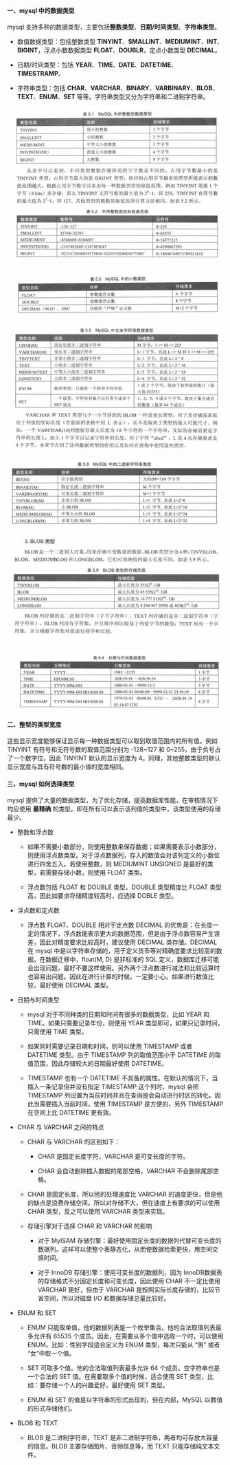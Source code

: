 #### 一、mysql 中的数据类型

mysql 支持多种的数据类型，主要包括**整数类型**、**日期/时间类型**、**字符串类型**。

* 数值数据类型：包括整数类型 **TINYINT**、**SMALLINT**、**MEDIUMINT**、**INT**、**BIGINT**，浮点小数数据类型 **FLOAT**、**DOUBLR**，定点小数类型 **DECIMAL**。

* 日期/时间类型：包括 **YEAR**、**TIME**、**DATE**、**DATETIME**、**TIMESTRAMP**。

* 字符串类型：包括 **CHAR**、**VARCHAR**、**BINARY**、**VARBINARY**、**BLOB**、**TEXT**、**ENUM**、**SET** 等等。字符串类型又分为字符串和二进制字符串。 

![image](../images/2018-05-21_100402.jpg)

![image](../images/2018-05-21_111007.jpg)

![image](../images/2018-05-21_162709.jpg)

![image](../images/2018-05-21_162738.jpg)

![image](../images/2018-05-21_162754.jpg)

![image](../images/2018-05-21_111021.jpg)

#### 二、整型的类型宽度
这些显示宽度能够保证显示每一种数据类型可以取到取值范围内的所有值。例如 TINYINT 有符号和无符号数的取值范围分别为 -128~127 和 0~255，由于负号占了一个数字位，因此 TINYINT 默认的显示宽度为 4。同理，其他整数类型的默认显示宽度与其有符号数的最小值的宽度相同。

#### 三、mysql 如何选择类型
mysql 提供了大量的数据类型，为了优化存储，提高数据库性能，在审核情况下均应使用 **最精确** 的类型。即在所有可以表示该列值的类型中，该类型使用的存储最少。

* 整数和浮点数
    * 如果不需要小数部分，则使用整数来保存数据；如果需要表示小数部分，则使用浮点数类型。对于浮点数据列，存入的数值会对该列定义的小数位进行四舍五入。若使用整数，则 MEDIUMINT UNSIGNED 是最好的类型，若需要存储小数，则使用 FLOAT 类型。
    
    * 浮点数包括 FLOAT 和 DOUBLE 类型。DOUBLE 类型精度比 FLOAT 类型高，因此如要求存储精度较高时，应选择 DOBLE 类型。

* 浮点数和定点数
    
    * 浮点数 FLOAT、DOUBLE 相对于定点数 DECIMAL 的优势是：在长度一定的情况下，浮点数能表示更大的数据范围，但是由于浮点数容易产生误差，因此对精度要求比较高时，建议使用 DECIMAL 类存储。DECIMAL 在 mysql 中是以字符串存储的，用于定义货币等对精确度要求比较高的数据。在数据迁移中，float(M, D) 是非标准的 SQL 定义，数据库迁移可能会出现问题，最好不要这样使用。另外两个浮点数进行减法和比较运算时也容易出问题。因此在进行计算的时候，一定要小心。如果进行数值比较，最好使用 DECIMAL 类型。

* 日期与时间类型
    
    * mysql 对于不同种类的日期和时间有很多的数据类型，比如 YEAR 和 TIME。如果只需要记录年份，则使用 YEAR 类型即可，如果只记录时间，只需使用 TIME 类型。 
    
    * 如果同时需要记录日期和时间，则可以使用 TIMESTAMP 或者 DATETIME 类型。由于 TIMESTAMP 列的取值范围小于 DATETIME 的取值范围，因此存储较大的日期最好使用 DATETIME。
    
    * TIMESTAMP 也有一个 DATETIME 不具备的属性。在默认的情况下，当插入一条记录但并没有指定 TIMESTAMP 这个列时，mysql 会把 TIMESTAMP 列设置为当前时间并且在查询是会自动进行时区的转化。因此当需要插入当前时间，使用 TIMESTAMP 是方便的，另外 TIMESTAMP 在空间上比 DATETIME 更有效。

* CHAR 与 VARCHAR 之间的特点
    
    * CHAR 与 VARCHAR 的区别如下：
        
        * CHAR 是固定长度字符，VARCHAR 是可变长度的字符。
        
        * CHAR 会自动删除插入数据的尾部空格，VARCHAR 不会删除尾部空格。
        
    * CHAR 是固定长度，所以他的处理速度比 VARCHAR 的速度更快，但是他的缺点是浪费存储空间。所以对存储不大，但在速度上有要求的可以使用 CHAR 类型，反之可以使用 VARCHAR 类型来实现。
    
    * 存储引擎对于选择 CHAR 和 VARCHAR 的影响
     
        * 对于 MyISAM 存储引擎：最好使用固定长度的数据列代替可变长度的数据列。这样可以使整个表静态化，从而使数据检索更快，用空间交换时间。
        
        * 对于 InnoDB 存储引擎：使用可变长度的数据列，因为 InnoDB数据表的存储格式不分固定长度和可变长度，因此使用 CHAR 不一定比使用 VARCHAR 更好，但由于 VARCHAR 是按照实际长度存储的，比较节省空间，所以对磁盘 I/O 和数据存储总量比较好。
        
* ENUM 和 SET
    
    * ENUM 只能取单值，他的数据列表是一个枚举集合。他的合法取值列表最多允许有 65535 个成员。因此，在需要从多个值中选取一个时，可以使用 ENUM。比如：性别字段适合定义为 ENUM 类型，每次只能从 “男” 或者 “女”中取一个值。 

    * SET 可取多个值。他的合法取值列表最多允许 64 个成员。空字符串也是一个合法的 SET 值。在需要取多个值的时候，适合使用 SET 类型，比如：要存储一个人的兴趣爱好，最好使用 SET 类型。
    
    * ENUM 和 SET 的值是以字符串的形式出现的，但在内部，MySQL 以数值的形式存储他们。
    
* BLOB 和 TEXT

    * BLOB 是二进制字符串，TEXT 是非二进制字符串，两者均可存放大容量的信息。BLOB 主要存储图片、音频信息等，而 TEXT 只能存储纯文本文件。
    






